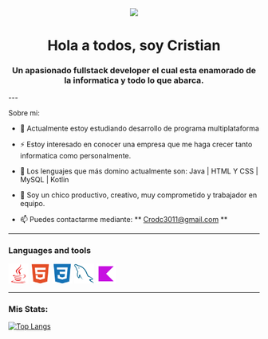 <div id="header" align="center">
    <img src="https://media.giphy.com/media/v1.Y2lkPTc5MGI3NjExNjFkMTM1YWFiOGQzZTkwMTVmNmI4NThjYjE0ZGE4ZjU3MzljYTk5OSZjdD1n/h408T6Y5GfmXBKW62l/giphy.gif" width="200">
    <h1 align="center">Hola a todos, soy Cristian</h1>
    <h3 align="center">Un apasionado fullstack developer el cual esta enamorado de la informatica y todo lo que abarca.</h3>
</div>
---

Sobre mi:

- 🔭 Actualmente estoy estudiando desarrollo de programa multiplataforma

- ⚡ Estoy interesado en conocer una empresa que me haga crecer tanto informatica como personalmente.

- 💬 Los lenguajes que más domino actualmente son: Java | HTML Y CSS | MySQL | Kotlin  

- 🤔 Soy un chico productivo, creativo, muy comprometido y trabajador en equipo.

- 📫 Puedes contactarme mediante: ** Crodc3011@gmail.com ** 

---

<div>
    <h3> Languages and tools </h3>
    <div>
        <img src="https://github.com/devicons/devicon/blob/master/icons/java/java-plain.svg" width="40" height="40" 
        title="Java" alt="Java">
        <img src="https://github.com/devicons/devicon/blob/master/icons/html5/html5-plain.svg" width="40" height="40" 
        title="HTML" alt="HTML">
        <img src="https://github.com/devicons/devicon/blob/master/icons/css3/css3-plain.svg" width="40" height="40" 
        title="CSS" alt="CSS">
        <img src="https://github.com/devicons/devicon/blob/master/icons/mysql/mysql-plain.svg" width="40" height="40" 
        title="MySQL" alt="MySQL">
        <img src="https://github.com/devicons/devicon/blob/master/icons/kotlin/kotlin-plain.svg" width="40" height="40" 
        title="Kotlin" alt="Kotlin">
    </div>
</div>

---

### Mis Stats:

[![Top Langs](https://github-readme-stats.vercel.app/api/top-langs/?username=CristianRodriguez07&layout=compact&theme=tokyonight)](https://github.com/anuraghazra/github-readme-stats)


